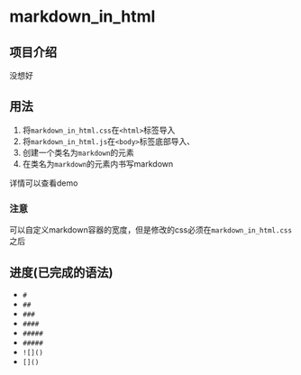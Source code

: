 # markdown_in_html

## 项目介绍
没想好

## 用法
1. 将`markdown_in_html.css`在`<html>`标签导入
2. 将`markdown_in_html.js`在`<body>`标签底部导入、
3. 创建一个类名为`markdown`的元素
4. 在类名为`markdown`的元素内书写markdown

详情可以查看demo

### 注意
可以自定义markdown容器的宽度，但是修改的css必须在`markdown_in_html.css`之后

## 进度(已完成的语法)
- `#`
- `##`
- `###`
- `####`
- `#####`
- `#####`
- `![]()`
- `[]()`
